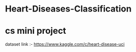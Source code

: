 # Heart-Diseases-Classification
# cs mini project
dataset link :- https://www.kaggle.com/c/heart-disease-uci
